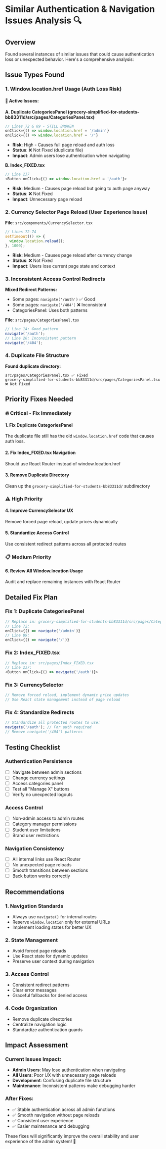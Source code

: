 # Similar Authentication & Navigation Issues Analysis 🔍

## Overview
Found several instances of similar issues that could cause authentication loss or unexpected behavior. Here's a comprehensive analysis:

## Issue Types Found

### 1. **Window.location.href Usage (Auth Loss Risk)**

#### 🚨 **Active Issues:**

**A. Duplicate CategoriesPanel (grocery-simplified-for-students-bb83311d/src/pages/CategoriesPanel.tsx)**
```javascript
// Lines 72 & 89 - STILL BROKEN
onClick={() => window.location.href = '/admin'}
onClick={() => window.location.href = '/'}
```
- **Risk**: High - Causes full page reload and auth loss
- **Status**: ❌ Not Fixed (duplicate file)
- **Impact**: Admin users lose authentication when navigating

**B. Index_FIXED.tsx**
```javascript
// Line 237
<Button onClick={() => window.location.href = '/auth'}>
```
- **Risk**: Medium - Causes page reload but going to auth page anyway
- **Status**: ❌ Not Fixed
- **Impact**: Unnecessary page reload

### 2. **Currency Selector Page Reload (User Experience Issue)**

**File**: `src/components/CurrencySelector.tsx`
```javascript
// Lines 72-74
setTimeout(() => {
  window.location.reload();
}, 1000);
```
- **Risk**: Medium - Causes page reload after currency change
- **Status**: ❌ Not Fixed
- **Impact**: Users lose current page state and context

### 3. **Inconsistent Access Control Redirects**

**Mixed Redirect Patterns:**
- Some pages: `navigate('/auth')` ✅ Good
- Some pages: `navigate('/404')` ❌ Inconsistent
- CategoriesPanel: Uses both patterns

**File**: `src/pages/CategoriesPanel.tsx`
```javascript
// Line 14: Good pattern
navigate('/auth');
// Line 20: Inconsistent pattern  
navigate('/404');
```

### 4. **Duplicate File Structure**

**Found duplicate directory:**
```
src/pages/CategoriesPanel.tsx ✅ Fixed
grocery-simplified-for-students-bb83311d/src/pages/CategoriesPanel.tsx ❌ Not Fixed
```

## Priority Fixes Needed

### 🔥 **Critical - Fix Immediately**

#### 1. Fix Duplicate CategoriesPanel
The duplicate file still has the old `window.location.href` code that causes auth loss.

#### 2. Fix Index_FIXED.tsx Navigation  
Should use React Router instead of window.location.href

#### 3. Remove Duplicate Directory
Clean up the `grocery-simplified-for-students-bb83311d/` subdirectory

### ⚠️ **High Priority**

#### 4. Improve CurrencySelector UX
Remove forced page reload, update prices dynamically

#### 5. Standardize Access Control
Use consistent redirect patterns across all protected routes

### 📋 **Medium Priority**

#### 6. Review All Window.location Usage
Audit and replace remaining instances with React Router

## Detailed Fix Plan

### Fix 1: Duplicate CategoriesPanel
```javascript
// Replace in: grocery-simplified-for-students-bb83311d/src/pages/CategoriesPanel.tsx
// Line 72:
onClick={() => navigate('/admin')}
// Line 89:
onClick={() => navigate('/')}
```

### Fix 2: Index_FIXED.tsx
```javascript
// Replace in: src/pages/Index_FIXED.tsx
// Line 237:
<Button onClick={() => navigate('/auth')}>
```

### Fix 3: CurrencySelector
```javascript
// Remove forced reload, implement dynamic price updates
// Use React state management instead of page reload
```

### Fix 4: Standardize Redirects
```javascript
// Standardize all protected routes to use:
navigate('/auth'); // For auth required
// Remove navigate('/404') patterns
```

## Testing Checklist

### Authentication Persistence
- [ ] Navigate between admin sections
- [ ] Change currency settings  
- [ ] Access categories panel
- [ ] Test all "Manage X" buttons
- [ ] Verify no unexpected logouts

### Access Control
- [ ] Non-admin access to admin routes
- [ ] Category manager permissions
- [ ] Student user limitations
- [ ] Brand user restrictions

### Navigation Consistency  
- [ ] All internal links use React Router
- [ ] No unexpected page reloads
- [ ] Smooth transitions between sections
- [ ] Back button works correctly

## Recommendations

### 1. **Navigation Standards**
- Always use `navigate()` for internal routes
- Reserve `window.location` only for external URLs
- Implement loading states for better UX

### 2. **State Management**
- Avoid forced page reloads
- Use React state for dynamic updates
- Preserve user context during navigation

### 3. **Access Control**
- Consistent redirect patterns
- Clear error messages
- Graceful fallbacks for denied access

### 4. **Code Organization**
- Remove duplicate directories
- Centralize navigation logic
- Standardize authentication guards

## Impact Assessment

### Current Issues Impact:
- **Admin Users**: May lose authentication when navigating
- **All Users**: Poor UX with unnecessary page reloads  
- **Development**: Confusing duplicate file structure
- **Maintenance**: Inconsistent patterns make debugging harder

### After Fixes:
- ✅ Stable authentication across all admin functions
- ✅ Smooth navigation without page reloads
- ✅ Consistent user experience
- ✅ Easier maintenance and debugging

These fixes will significantly improve the overall stability and user experience of the admin system! 🚀
